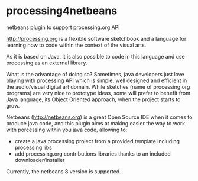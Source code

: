 # processing4netbeans
netbeans plugin to support processing.org API

http://processing.org is a flexible software sketchbook and a language for learning how to code within the context of the visual arts.

As it is based on Java, it is also possible to code in this language and use processing as an external library. 

What is the advantage of doing so? Sometimes, java developers just love playing with processing API which is simple, well designed and efficient in the audio/visual digital art domain. While sketches (name of processing.org programs) are very nice to prototype ideas, some will prefer to benefit from Java language, its Object Oriented approach, when the project starts to grow. 

Netbeans (http://netbeans.org) is a great Open Source IDE when it comes to produce java code, and this plugin aims at making easier the way to work with porcessing within you java code, allowing to: 
- create a java processing project from a provided template including processing libs
- add processing.org contributions libraries thanks to an included downloader/installer

Currently, the netbeans 8 version is supported.
